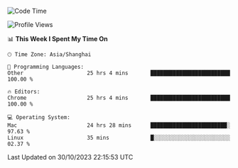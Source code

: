 <!--START_SECTION:waka-->
![Code Time](http://img.shields.io/badge/Code%20Time-1%2C461%20hrs%2039%20mins-blue)

![Profile Views](http://img.shields.io/badge/Profile%20Views-0-blue)

📊 **This Week I Spent My Time On** 

```text
🕑︎ Time Zone: Asia/Shanghai

💬 Programming Languages: 
Other                    25 hrs 4 mins       █████████████████████████   100.00 % 

🔥 Editors: 
Chrome                   25 hrs 4 mins       █████████████████████████   100.00 % 

💻 Operating System: 
Mac                      24 hrs 28 mins      ████████████████████████░   97.63 % 
Linux                    35 mins             █░░░░░░░░░░░░░░░░░░░░░░░░   02.37 % 
```


 Last Updated on 30/10/2023 22:15:53 UTC
<!--END_SECTION:waka-->